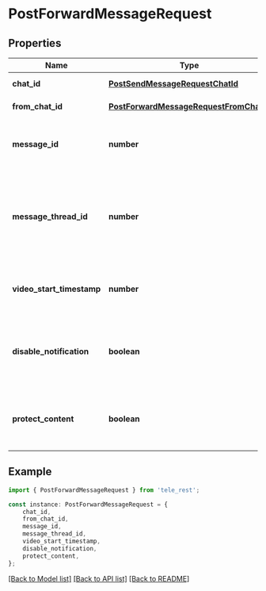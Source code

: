 # PostForwardMessageRequest


## Properties

Name | Type | Description | Notes
------------ | ------------- | ------------- | -------------
**chat_id** | [**PostSendMessageRequestChatId**](PostSendMessageRequestChatId.md) |  | [default to undefined]
**from_chat_id** | [**PostForwardMessageRequestFromChatId**](PostForwardMessageRequestFromChatId.md) |  | [default to undefined]
**message_id** | **number** | Message identifier in the chat specified in *from\\_chat\\_id* | [default to undefined]
**message_thread_id** | **number** | Unique identifier for the target message thread (topic) of the forum; for forum supergroups only | [optional] [default to undefined]
**video_start_timestamp** | **number** | New start timestamp for the forwarded video in the message | [optional] [default to undefined]
**disable_notification** | **boolean** | Sends the message [silently](https://telegram.org/blog/channels-2-0#silent-messages). Users will receive a notification with no sound. | [optional] [default to undefined]
**protect_content** | **boolean** | Protects the contents of the forwarded message from forwarding and saving | [optional] [default to undefined]

## Example

```typescript
import { PostForwardMessageRequest } from 'tele_rest';

const instance: PostForwardMessageRequest = {
    chat_id,
    from_chat_id,
    message_id,
    message_thread_id,
    video_start_timestamp,
    disable_notification,
    protect_content,
};
```

[[Back to Model list]](../README.md#documentation-for-models) [[Back to API list]](../README.md#documentation-for-api-endpoints) [[Back to README]](../README.md)
